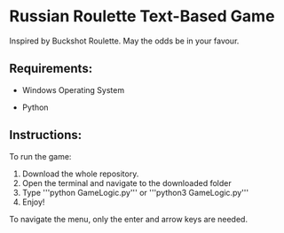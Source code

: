 # Russian Roulette Text-Based Game

Inspired by Buckshot Roulette. May the odds be in your favour.

## Requirements:

- Windows Operating System

- Python

## Instructions:

To run the game:
1. Download the whole repository.
2. Open the terminal and navigate to the downloaded folder
3. Type '''python GameLogic.py''' or '''python3 GameLogic.py'''
4. Enjoy!

To navigate the menu, only the enter and arrow keys are needed.
